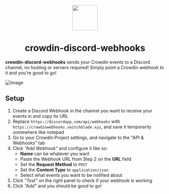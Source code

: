 <p align="center">
  <img src="https://svgshare.com/i/Nb1.svg" height="80"/>
  <h1 align="center">crowdin-discord-webhooks</h1>
</p>

**crowdin-discord-webhooks** sends your Crowdin events to a Discord channel, no hosting or servers required! Simply point a Crowdin webhook to it and you're good to go!

![Image](https://i.imgur.com/UBxcYoA.jpg)

## Setup

1. Create a Discord Webhook in the channel you want to receive your events in and copy its URL
2. Replace `https://discordapp.com/api/webhooks` with `https://crowdinwebhooks.switchblade.xyz`, and save it temporarily somewhere like notepad
3. Go to your Crowdin Project settings, and navigate to the "API & Webhooks" tab
4. Click _"Add Webhook"_  and configure it like so:
    - **Name** can be whatever you want
    - Paste the Webhook URL from Step 2 on the **URL** field
    - Set the **Request Method** to `POST`
    - Set the **Content Type** to `application/json`
    - Select what events you want to be notified about
5. Click _"Test"_ on the right panel to check if your webhook is working
6. Click _"Add"_ and you should be good to go!

